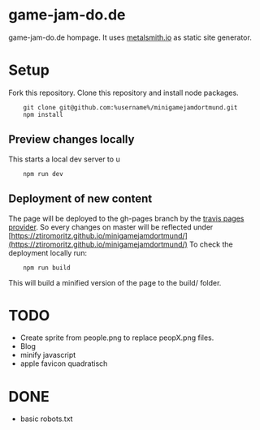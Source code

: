 # game-jam-do.de
game-jam-do.de hompage.
It uses [metalsmith.io](http://www.metalsmith.io/) as static site generator.

# Setup
Fork this repository.
Clone this repository and install node packages.
```    
    git clone git@github.com:%username%/minigamejamdortmund.git
    npm install
```

## Preview changes locally
This starts a local dev server to u
```
    npm run dev
```
## Deployment of new content
The page will be deployed to the gh-pages branch by the [travis pages provider](https://docs.travis-ci.com/user/deployment/pages/).
So every changes on master will be reflected under [https://ztiromoritz.github.io/minigamejamdortmund/](https://ztiromoritz.github.io/minigamejamdortmund/)
To check the deployment locally run:
```
    npm run build
```
This will build a minified version of the page to the build/ folder.

# TODO
 * Create sprite from people.png to replace peopX.png files.
 * Blog
 * minify javascript
 * apple favicon quadratisch

# DONE
 * basic robots.txt
